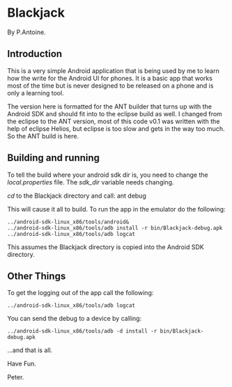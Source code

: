Blackjack
==============

By P.Antoine.

Introduction
------------

This is a very simple Android application that is being used by me to learn how
the write for the Android UI for phones. It is a basic app that works most of the
time but is never designed to be released on a phone and is only a learning tool.

The version here is formatted for the ANT builder that turns up with the Android
SDK and should fit into to the eclipse build as well. I changed from the eclipse
to the ANT version, most of this code v0.1 was written with the help of eclipse
Helios, but eclipse is too slow and gets in the way too much. So the ANT build 
is here.

Building and running
--------------------

To tell the build where your android sdk dir is, you need to change the
*local.properties* file. The *sdk_dir* variable needs changing.

*cd* to the Blackjack directory and call:
	ant debug

This will cause it all to build. To run the app in the emulator do the following:

	../android-sdk-linux_x86/tools/android&
	../android-sdk-linux_x86/tools/adb install -r bin/Blackjack-debug.apk 
	../android-sdk-linux_x86/tools/adb logcat

This assumes the Blackjack directory is copied into the Android SDK directory.

Other Things
------------

To get the logging out of the app call the following:

	../android-sdk-linux_x86/tools/adb logcat

You can send the debug to a device by calling:

	../android-sdk-linux_x86/tools/adb -d install -r bin/Blackjack-debug.apk 

...and that is all.

Have Fun.

Peter.

